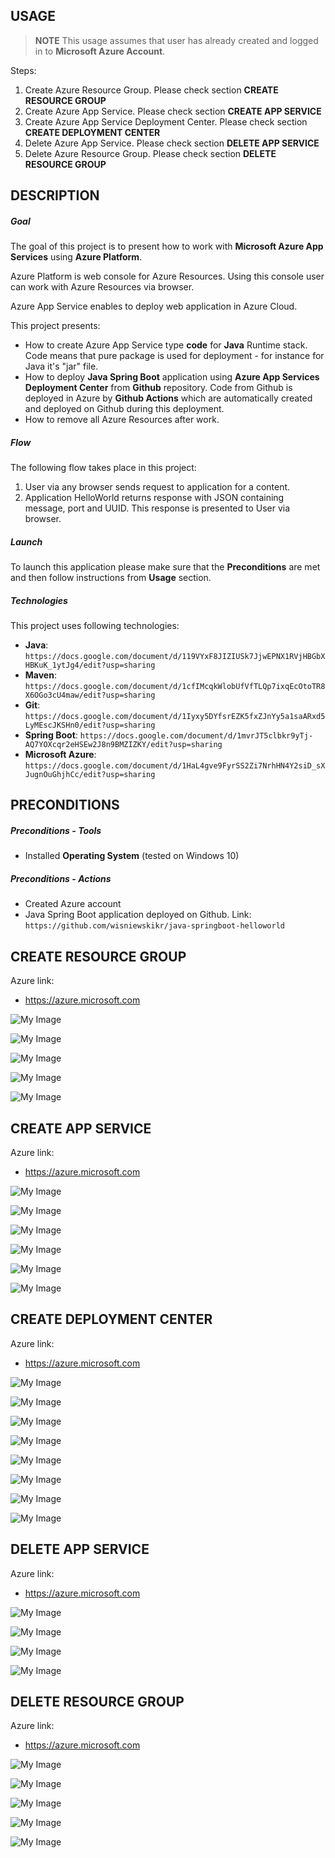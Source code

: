 USAGE
-----

> **NOTE** This usage assumes that user has already created and logged in to **Microsoft Azure Account**.

Steps:
1. Create Azure Resource Group. Please check section **CREATE RESOURCE GROUP**
1. Create Azure App Service. Please check section **CREATE APP SERVICE**
1. Create Azure App Service Deployment Center. Please check section **CREATE DEPLOYMENT CENTER**
1. Delete Azure App Service. Please check section **DELETE APP SERVICE**
1. Delete Azure Resource Group. Please check section **DELETE RESOURCE GROUP**


DESCRIPTION
-----------

##### Goal
The goal of this project is to present how to work with **Microsoft Azure App Services** using **Azure Platform**. 

Azure Platform is web console for Azure Resources. Using this console user can work with Azure Resources via browser.

Azure App Service enables to deploy web application in Azure Cloud. 

This project presents:
* How to create Azure App Service type **code** for **Java** Runtime stack. Code means that pure package is used for deployment - for instance for Java it's "jar" file. 
* How to deploy **Java Spring Boot** application using **Azure App Services Deployment Center** from **Github** repository. Code from Github is deployed in Azure by **Github Actions** which are automatically created and deployed on Github during this deployment.
* How to remove all Azure Resources after work.

##### Flow
The following flow takes place in this project:
1. User via any browser sends request to application for a content.
1. Application HelloWorld returns response with JSON containing message, port and UUID. This response is presented to User via browser.

##### Launch
To launch this application please make sure that the **Preconditions** are met and then follow instructions from **Usage** section.

##### Technologies
This project uses following technologies:
* **Java**: `https://docs.google.com/document/d/119VYxF8JIZIUSk7JjwEPNX1RVjHBGbXHBKuK_1ytJg4/edit?usp=sharing`
* **Maven**: `https://docs.google.com/document/d/1cfIMcqkWlobUfVfTLQp7ixqEcOtoTR8X6OGo3cU4maw/edit?usp=sharing`
* **Git**: `https://docs.google.com/document/d/1Iyxy5DYfsrEZK5fxZJnYy5a1saARxd5LyMEscJKSHn0/edit?usp=sharing`
* **Spring Boot**: `https://docs.google.com/document/d/1mvrJT5clbkr9yTj-AQ7YOXcqr2eHSEw2J8n9BMZIZKY/edit?usp=sharing`
* **Microsoft Azure**: `https://docs.google.com/document/d/1HaL4gve9FyrSS2Zi7NrhHN4Y2siD_sXJugnOuGhjhCc/edit?usp=sharing`


PRECONDITIONS
-------------

##### Preconditions - Tools
* Installed **Operating System** (tested on Windows 10)

##### Preconditions - Actions
* Created Azure account
* Java Spring Boot application deployed on Github. Link: `https://github.com/wisniewskikr/java-springboot-helloworld`


CREATE RESOURCE GROUP
---------------------

Azure link:
* https://azure.microsoft.com

![My Image](readme-images/create-rg-01.png)

![My Image](readme-images/create-rg-02.png)

![My Image](readme-images/create-rg-03.png)

![My Image](readme-images/create-rg-04.png)

![My Image](readme-images/create-rg-05.png)


CREATE APP SERVICE
------------------

Azure link:
* https://azure.microsoft.com

![My Image](readme-images/create-app-service-01.png)

![My Image](readme-images/create-app-service-02.png)

![My Image](readme-images/create-app-service-03.png)

![My Image](readme-images/create-app-service-04.png)

![My Image](readme-images/create-app-service-05.png)

![My Image](readme-images/create-app-service-06.png)


CREATE DEPLOYMENT CENTER
------------------------

Azure link:
* https://azure.microsoft.com

![My Image](readme-images/create-deployment-center-01.png)

![My Image](readme-images/create-deployment-center-02.png)

![My Image](readme-images/create-deployment-center-03.png)

![My Image](readme-images/create-deployment-center-04.png)

![My Image](readme-images/create-deployment-center-05.png)

![My Image](readme-images/create-deployment-center-06.png)

![My Image](readme-images/create-deployment-center-07.png)

![My Image](readme-images/create-deployment-center-08.png)


DELETE APP SERVICE
------------------

Azure link:
* https://azure.microsoft.com

![My Image](readme-images/delete-app-service-01.png)

![My Image](readme-images/delete-app-service-02.png)

![My Image](readme-images/delete-app-service-03.png)

![My Image](readme-images/delete-app-service-04.png)


DELETE RESOURCE GROUP
---------------------

Azure link:
* https://azure.microsoft.com

![My Image](readme-images/delete-rg-01.png)

![My Image](readme-images/delete-rg-02.png)

![My Image](readme-images/delete-rg-03.png)

![My Image](readme-images/delete-rg-04.png)

![My Image](readme-images/delete-rg-05.png)